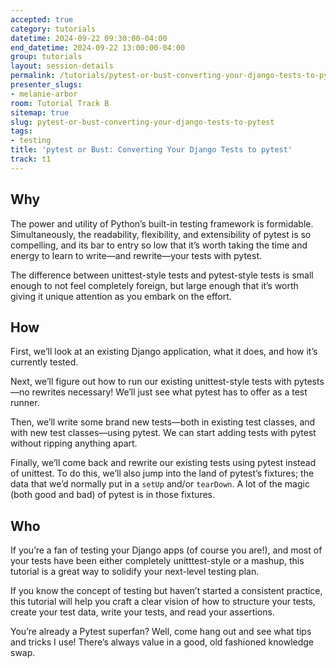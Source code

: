 ```yaml
---
accepted: true
category: tutorials
datetime: 2024-09-22 09:30:00-04:00
end_datetime: 2024-09-22 13:00:00-04:00
group: tutorials
layout: session-details
permalink: /tutorials/pytest-or-bust-converting-your-django-tests-to-pytest/
presenter_slugs:
- melanie-arbor
room: Tutorial Track B
sitemap: true
slug: pytest-or-bust-converting-your-django-tests-to-pytest
tags:
- testing
title: 'pytest or Bust: Converting Your Django Tests to pytest'
track: t1
---
```


## Why

The power and utility of Python’s built-in testing framework is formidable. Simultaneously, the readability, flexibility, and extensibility of pytest is so compelling, and its bar to entry so low that it’s worth taking the time and energy to learn to write—and rewrite—your tests with pytest.

The difference between unittest-style tests and pytest-style tests is small enough to not feel completely foreign, but large enough that it’s worth giving it unique attention as you embark on the effort.

## How

First, we’ll look at an existing Django application, what it does, and how it’s currently tested.

Next, we’ll figure out how to run our existing unittest-style tests with pytests—no rewrites necessary! We’ll just see what pytest has to offer as a test runner. 

Then, we’ll write some brand new tests—both in existing test classes, and with new test classes—using pytest. We can start adding tests with pytest without ripping anything apart.

Finally, we’ll come back and rewrite our existing tests using pytest instead of unittest. To do this, we’ll also jump into the land of pytest’s fixtures; the data that we’d normally put in a `setUp` and/or `tearDown`. A lot of the magic (both good and bad) of pytest is in those fixtures.

## Who

If you’re a fan of testing your Django apps (of course you are!), and most of your tests have been either completely unitttest-style or a mashup, this tutorial is a great way to solidify your next-level testing plan.

If you know the concept of testing but haven’t started a consistent practice, this tutorial will help you craft a clear vision of how to structure your tests, create your test data, write your tests, and read your assertions. 

You’re already a Pytest superfan? Well, come hang out and see what tips and tricks I use! There’s always value in a good, old fashioned knowledge swap.